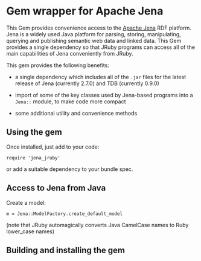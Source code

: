 # Gem wrapper for Apache Jena

This Gem provides convenience access to the [Apache Jena](http://incubator.apache.org/jena)
RDF platform. Jena is a widely used Java platform for parsing, storing, manipulating,
querying and publishing semantic web data and linked data. This Gem provides a single
dependency so that JRuby programs can access all of the main capabilities of Jena
conveniently from JRuby.

This gem provides the following benefits:

* a single dependency which includes all of the `.jar` files for the latest release
of Jena (currently 2.7.0) and TDB (currently 0.9.0)

* import of some of the key classes used by Jena-based programs into a `Jena::`
module, to make code more compact

* some additional utility and convenience methods

## Using the gem

Once installed, just add to your code:

    require 'jena_jruby'

or add a suitable dependency to your bundle spec.

## Access to Jena from Java

Create a model:

    m = Jena::ModelFactory.create_default_model

(note that JRuby automagically converts Java CamelCase names to Ruby lower_case names)

## Building and installing the gem

